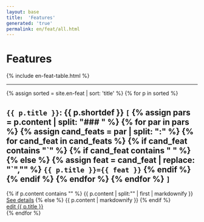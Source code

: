 ```yaml
---
layout: base
title:  'Features'
generated: 'true'
permalink: en/feat/all.html
---
```


# Features

{% include en-feat-table.html %}

----------

{% assign sorted = site.en-feat | sort: 'title' %}
{% for p in sorted %}
<div about="#{{ p.title }}" property="rdfs:subClassOf" resource="#Concept">
	<a id="al-en-feat/{{ p.title }}" class="al-dest"/>
	<h2><code property="rdfs:label" lang="">{{ p.title }}</code>: <span property="rdfs:label">{{ p.shortdef }}</span>
	<code>[</code> 
	{% assign pars = p.content | split: "### " %}
	{% for par in pars %}
		{% assign cand_feats = par | split: ":" %}
		{% for cand_feat in cand_feats %}
			{% if cand_feat contains "`" %}
				{% if cand_feat contains " " %}{% else %}
					{% assign feat = cand_feat | replace: "`","" %}
					<span about="#{{ p.title }}{{ feat }}" property="rdf:type" resource="#{{ p.title }}">
						<span property="rdf:type" resource="../../u/feat/all.html#{{ p.title }}{{ feat }}"/>
						<code property="oliasystem:hasTagContaining">{{ p.title }}={{ feat }}</code>
					</span>
				{% endif %}
			{% endif %}
		{% endfor %}
	{% endfor %}
	<code>]</code>
	</h2>
	<div about="#{{ p.title }}" property="rdfs:comment">	
{% if p.content contains "<!--details-->" %}    
{{ p.content | split:"<!--details-->" | first | markdownify }}
		<a property="rdfs:seeAlso" href="{{ p.title }}" class="al-doc">See details</a>
{% else %}
{{ p.content | markdownify }}
{% endif %}
	</div>
	<a href="{{ site.git_edit }}/{% if p.collection %}{{ p.relative_path }}{% else %}{{ p.path }}{% endif %}" target="#">edit {{ p.title }}</a>
</div>
{% endfor %}
